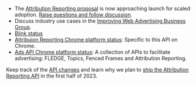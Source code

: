 *  The [Attribution Reporting proposal](https://github.com/WICG/conversion-measurement-api) is now approaching launch for scaled adoption.
   [Raise questions and follow discussion](https://github.com/WICG/conversion-measurement-api/issues).
*  Discuss industry use cases in the [Improving Web Advertising Business
   Group](https://www.w3.org/community/web-adv/participants).
*  [Blink status](https://groups.google.com/a/chromium.org/g/blink-dev/search?q=%22attribution%20reporting%20api%22)
*  [Attribuion Reporting Chrome platform status](https://chromestatus.com/feature/6412002824028160): Specific to this API on Chrome.
*  [Ads API Chrome platform status](https://chromestatus.com/feature/5100526168440832): A collection of APIs to facilitate advertising: FLEDGE, Topics, Fenced Frames and Attribution Reporting.

Keep track of the [API changes](/docs/privacy-sandbox/attribution-reporting-updates/)
and learn why we plan to
[ship the Attribution Reporting API](/docs/privacy-sandbox/attribution-reporting/chrome-shipping)
in the first half of 2023.
